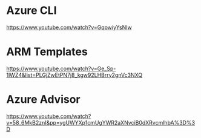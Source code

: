 # Azure CLI
https://www.youtube.com/watch?v=GqpwiyYsNIw

# ARM Templates
https://www.youtube.com/watch?v=Ge_Sp-1lWZ4&list=PLGjZwEtPN7j8_kgw92LHBrry2gnVc3NXQ

# Azure Advisor
https://www.youtube.com/watch?v=58_6MkB2znI&pp=ygUWYXp1cmUgYWR2aXNvciB0dXRvcmlhbA%3D%3D
